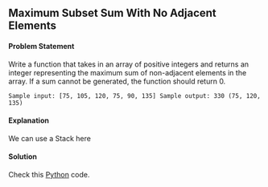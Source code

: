 ## Maximum Subset Sum With No Adjacent Elements

#### Problem Statement


Write a function that takes in an array of positive integers and returns an integer representing the maximum sum of non-adjacent elements in the array. If a sum
cannot be generated, the function should return 0.


`Sample input: [75, 105, 120, 75, 90, 135]
Sample output: 330 (75, 120, 135)`



#### Explanation

We can use a Stack here


#### Solution

Check this [Python](../solution/Maximum_Subset_Sum_With_No_Adjacent_Element.py) code.

